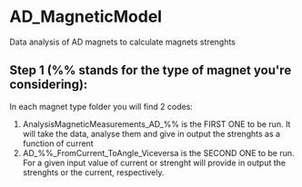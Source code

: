 # AD_MagneticModel
Data analysis of AD magnets to calculate magnets strenghts


## Step 1 (%% stands for the type of magnet you're considering):
In each magnet type folder you will find 2 codes:
  1) AnalysisMagneticMeasurements_AD_%% is the FIRST ONE to be run. It will take the data, analyse them and give in output the strenghts as a function of current
  2)  AD_%%_FromCurrent_ToAngle_Viceversa is the SECOND ONE to be run. For a given input value of current or strenght will provide in output the strenghts or the current, respectively.
